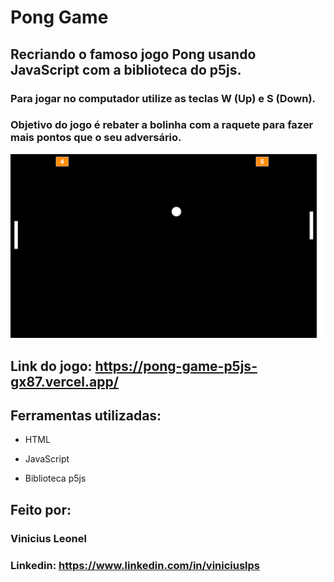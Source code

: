 # Pong Game 

## Recriando o famoso jogo Pong usando JavaScript com a biblioteca do p5js.

### Para jogar no computador utilize as teclas W (Up) e S (Down). 
### Objetivo do jogo é rebater a bolinha com a raquete para fazer mais pontos que o seu adversário.

![imagem-game](https://github.com/viniciusleonel/pong-game-p5js/blob/main/img/screenshot.png)

## Link do jogo: https://pong-game-p5js-gx87.vercel.app/

## Ferramentas utilizadas:

* HTML

* JavaScript

* Biblioteca p5js

## Feito por:

### Vinicius Leonel

### Linkedin: https://www.linkedin.com/in/viniciuslps
